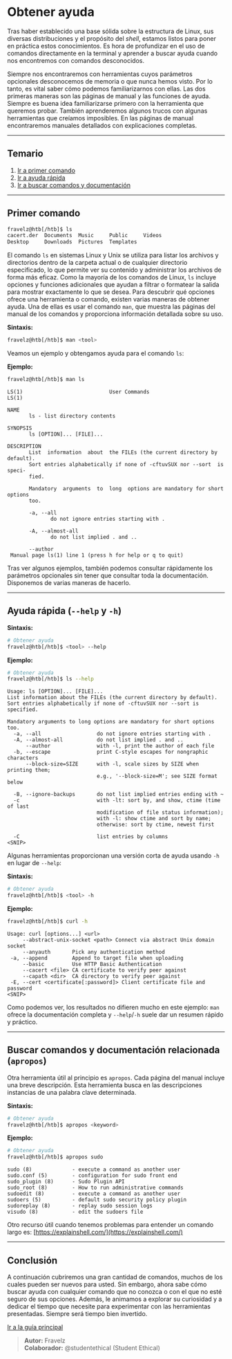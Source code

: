 # Obtener ayuda

Tras haber establecido una base sólida sobre la estructura de Linux, sus diversas distribuciones y el propósito del *shell*, estamos listos para poner en práctica estos conocimientos. Es hora de profundizar en el uso de comandos directamente en la terminal y aprender a buscar ayuda cuando nos encontremos con comandos desconocidos.

Siempre nos encontraremos con herramientas cuyos parámetros opcionales desconocemos de memoria o que nunca hemos visto. Por lo tanto, es vital saber cómo podemos familiarizarnos con ellas. Las dos primeras maneras son las páginas de manual y las funciones de ayuda. Siempre es buena idea familiarizarse primero con la herramienta que queremos probar. También aprenderemos algunos trucos con algunas herramientas que creíamos imposibles. En las páginas de manual encontraremos manuales detallados con explicaciones completas.

---

## Temario

1. [Ir a primer comando](#primer-comando)
2. [Ir a ayuda rápida](#ayuda-rápida---help-y--h)
3. [Ir a buscar comandos y documentación](#buscar-comandos-y-documentación-relacionada-apropos)

---

## Primer comando

```bash
fravelz@htb[/htb]$ ls
cacert.der  Documents  Music     Public     Videos
Desktop     Downloads  Pictures  Templates
```

El comando `ls` en sistemas Linux y Unix se utiliza para listar los archivos y directorios dentro de la carpeta actual o de cualquier directorio especificado, lo que permite ver su contenido y administrar los archivos de forma más eficaz. Como la mayoría de los comandos de Linux, `ls` incluye opciones y funciones adicionales que ayudan a filtrar o formatear la salida para mostrar exactamente lo que se desea. Para descubrir qué opciones ofrece una herramienta o comando, existen varias maneras de obtener ayuda. Una de ellas es usar el comando `man`, que muestra las páginas del manual de los comandos y proporciona información detallada sobre su uso.

**Sintaxis:**

```bash
fravelz@htb[/htb]$ man <tool>
```

Veamos un ejemplo y obtengamos ayuda para el comando `ls`:

**Ejemplo:**

```bash
fravelz@htb[/htb]$ man ls
```

```
LS(1)                            User Commands                           LS(1)

NAME
       ls - list directory contents

SYNOPSIS
       ls [OPTION]... [FILE]...

DESCRIPTION
       List  information  about  the FILEs (the current directory by default).
       Sort entries alphabetically if none of -cftuvSUX nor --sort  is  speci‐
       fied.

       Mandatory  arguments  to  long  options are mandatory for short options
       too.

       -a, --all
              do not ignore entries starting with .

       -A, --almost-all
              do not list implied . and ..

       --author
 Manual page ls(1) line 1 (press h for help or q to quit)
```

Tras ver algunos ejemplos, también podemos consultar rápidamente los parámetros opcionales sin tener que consultar toda la documentación. Disponemos de varias maneras de hacerlo.

---

## Ayuda rápida (`--help` y `-h`)

**Sintaxis:**

```bash
# Obtener ayuda
fravelz@htb[/htb]$ <tool> --help
```

**Ejemplo:**

```bash
# Obtener ayuda
fravelz@htb[/htb]$ ls --help
```

```
Usage: ls [OPTION]... [FILE]...
List information about the FILEs (the current directory by default).
Sort entries alphabetically if none of -cftuvSUX nor --sort is specified.

Mandatory arguments to long options are mandatory for short options too.
  -a, --all                  do not ignore entries starting with .
  -A, --almost-all           do not list implied . and ..
      --author               with -l, print the author of each file
  -b, --escape               print C-style escapes for nongraphic characters
      --block-size=SIZE      with -l, scale sizes by SIZE when printing them;
                             e.g., '--block-size=M'; see SIZE format below

  -B, --ignore-backups       do not list implied entries ending with ~
  -c                         with -lt: sort by, and show, ctime (time of last
                             modification of file status information);
                             with -l: show ctime and sort by name;
                             otherwise: sort by ctime, newest first

  -C                         list entries by columns
<SNIP>
```

Algunas herramientas proporcionan una versión corta de ayuda usando `-h` en lugar de `--help`:

**Sintaxis:**

```bash
# Obtener ayuda
fravelz@htb[/htb]$ <tool> -h
```

**Ejemplo:**

```bash
fravelz@htb[/htb]$ curl -h
```

```
Usage: curl [options...] <url>
     --abstract-unix-socket <path> Connect via abstract Unix domain socket
     --anyauth       Pick any authentication method
 -a, --append        Append to target file when uploading
     --basic         Use HTTP Basic Authentication
     --cacert <file> CA certificate to verify peer against
     --capath <dir>  CA directory to verify peer against
 -E, --cert <certificate[:password]> Client certificate file and password
<SNIP>
```

Como podemos ver, los resultados no difieren mucho en este ejemplo: `man` ofrece la documentación completa y `--help`/`-h` suele dar un resumen rápido y práctico.

---

## Buscar comandos y documentación relacionada (`apropos`)

Otra herramienta útil al principio es `apropos`. Cada página del manual incluye una breve descripción. Esta herramienta busca en las descripciones instancias de una palabra clave determinada.

**Sintaxis:**

```bash
# Obtener ayuda
fravelz@htb[/htb]$ apropos <keyword>
```

**Ejemplo:**

```bash
# Obtener ayuda
fravelz@htb[/htb]$ apropos sudo
```

```
sudo (8)             - execute a command as another user
sudo.conf (5)        - configuration for sudo front end
sudo_plugin (8)      - Sudo Plugin API
sudo_root (8)        - How to run administrative commands
sudoedit (8)         - execute a command as another user
sudoers (5)          - default sudo security policy plugin
sudoreplay (8)       - replay sudo session logs
visudo (8)           - edit the sudoers file
```

Otro recurso útil cuando tenemos problemas para entender un comando largo es: [https://explainshell.com/](https://explainshell.com/)

---

## Conclusión

A continuación cubriremos una gran cantidad de comandos, muchos de los cuales pueden ser nuevos para usted. Sin embargo, ahora sabe cómo buscar ayuda con cualquier comando que no conozca o con el que no esté seguro de sus opciones. Además, le animamos a explorar su curiosidad y a dedicar el tiempo que necesite para experimentar con las herramientas presentadas. Siempre será tiempo bien invertido.

[Ir a la guía principal](./../readme.md#0-conceptos-b%C3%A1sicos-leer-archivo)

> **Autor:** Fravelz  
> **Colaborador:** @studentethical (Student Ethical)
